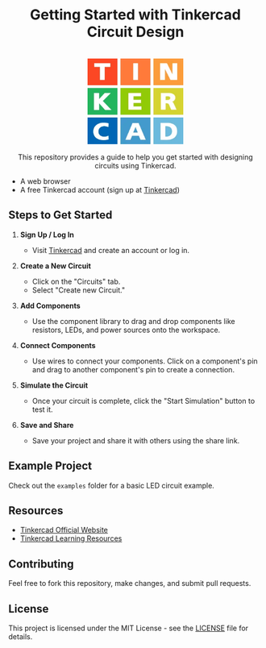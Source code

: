 <h1 align="center"> Getting Started with Tinkercad Circuit Design</h1>

<p align="center">  
<br>
<img src="/Images/logo-tinkercad-256.png" title="Tinkercad" alt="Tinkercad" width="190" height="170"/>
<be>
</p>
  
<p align="center">
This repository provides a guide to help you get started with designing circuits using Tinkercad. 
</p>



- A web browser
- A free Tinkercad account (sign up at [Tinkercad](https://www.tinkercad.com/))

## Steps to Get Started

1. **Sign Up / Log In**
   - Visit [Tinkercad](https://www.tinkercad.com/) and create an account or log in.

2. **Create a New Circuit**
   - Click on the "Circuits" tab.
   - Select "Create new Circuit."

3. **Add Components**
   - Use the component library to drag and drop components like resistors, LEDs, and power sources onto the workspace.

4. **Connect Components**
   - Use wires to connect your components. Click on a component's pin and drag to another component's pin to create a connection.

5. **Simulate the Circuit**
   - Once your circuit is complete, click the "Start Simulation" button to test it.

6. **Save and Share**
   - Save your project and share it with others using the share link.

## Example Project

Check out the `examples` folder for a basic LED circuit example.

## Resources

- [Tinkercad Official Website](https://www.tinkercad.com/)
- [Tinkercad Learning Resources](https://learn.tinkercad.com/)

## Contributing

Feel free to fork this repository, make changes, and submit pull requests.

## License

This project is licensed under the MIT License - see the [LICENSE](LICENSE) file for details.
